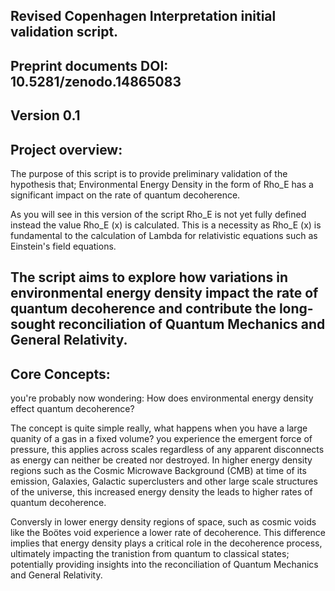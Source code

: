 Revised Copenhagen Interpretation initial validation script.
------------------------------------------------------------
Preprint documents DOI: 10.5281/zenodo.14865083
------------------------------------------------------------
Version 0.1
------------------------------------------------------------
Project overview:
------------------------------------------------------------
The purpose of this script is to provide preliminary validation of the hypothesis that;
Environmental Energy Density in the form of Rho_E has a significant impact on the rate of quantum decoherence.

As you will see in this version of the script Rho_E is not yet fully defined instead the value Rho_E (x) is calculated.
This is a necessity as Rho_E (x) is fundamental to the calculation of Lambda for relativistic equations such as Einstein's field equations.

The script aims to explore how variations in environmental energy density impact the rate of quantum decoherence
and contribute the long-sought reconciliation of Quantum Mechanics and General Relativity.
------------------------------------------------------------
Core Concepts:
------------------------------------------------------------
you're probably now wondering: How does environmental energy density effect quantum decoherence?

The concept is quite simple really, what happens when you have a large quanity of a gas in a fixed volume? you experience the emergent force of pressure,
this applies across scales regardless of any apparent disconnects as energy can neither be created nor destroyed.
In higher energy density regions such as the Cosmic Microwave Background (CMB) at time of its emission, Galaxies, Galactic superclusters
and other large scale structures of the universe, this increased energy density the leads to higher rates of quantum decoherence.

Conversly in lower energy density regions of space, such as cosmic voids like the Boötes void experience a lower rate of decoherence.
This difference implies that energy density plays a critical role in the decoherence process,
ultimately impacting the tranistion from quantum to classical states;
potentially providing insights into the reconciliation of Quantum Mechanics and General Relativity.
